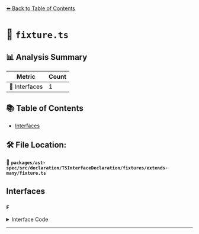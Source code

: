 [⬅️ Back to Table of Contents](../../../../../../../index.md)

# 📄 `fixture.ts`

## 📊 Analysis Summary

| Metric | Count |
|--------|-------|
| 📐 Interfaces | 1 |

## 📚 Table of Contents

- [Interfaces](#interfaces)

## 🛠️ File Location:
📂 **`packages/ast-spec/src/declaration/TSInterfaceDeclaration/fixtures/extends-many/fixture.ts`**

## Interfaces

### `F`

<details><summary>Interface Code</summary>

```ts
interface F extends A, B, C {}
```
</details>


---
